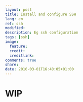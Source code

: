 ```yaml
---
layout: post
title: Install and configure SSH
lang: en
ref: ssh
modified:
description: Eg ssh configuration
tags: [ssh]
image:
  feature:
  credit:
  creditlink:
comments: true
share:
date: 2016-03-01T16:40:05+01:00
---
```


# WIP

